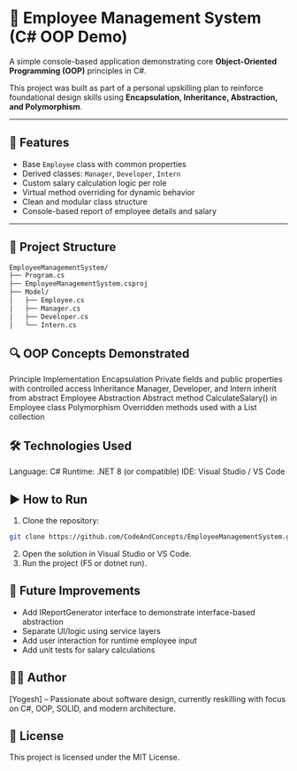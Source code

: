 # 👥 Employee Management System (C# OOP Demo)

A simple console-based application demonstrating core **Object-Oriented Programming (OOP)** principles in C#.

This project was built as part of a personal upskilling plan to reinforce foundational design skills using **Encapsulation, Inheritance, Abstraction, and Polymorphism**.

---

## 🚀 Features

- Base `Employee` class with common properties
- Derived classes: `Manager`, `Developer`, `Intern`
- Custom salary calculation logic per role
- Virtual method overriding for dynamic behavior
- Clean and modular class structure
- Console-based report of employee details and salary

---

## 🧱 Project Structure

```bash
EmployeeManagementSystem/
├── Program.cs
├── EmployeeManagementSystem.csproj
├── Model/
│   ├── Employee.cs
│   ├── Manager.cs
│   ├── Developer.cs
│   └── Intern.cs
```
## 🔍 OOP Concepts Demonstrated
Principle	Implementation
Encapsulation	Private fields and public properties with controlled access
Inheritance	Manager, Developer, and Intern inherit from abstract Employee
Abstraction	Abstract method CalculateSalary() in Employee class
Polymorphism	Overridden methods used with a List<Employee> collection

## 🛠 Technologies Used
Language: C#
Runtime: .NET 8 (or compatible)
IDE: Visual Studio / VS Code

## ▶️ How to Run
1. Clone the repository:
```bash
git clone https://github.com/CodeAndConcepts/EmployeeManagementSystem.git
```
2. Open the solution in Visual Studio or VS Code.
3. Run the project (F5 or dotnet run).

## 🧩 Future Improvements
- Add IReportGenerator interface to demonstrate interface-based abstraction
- Separate UI/logic using service layers
- Add user interaction for runtime employee input
- Add unit tests for salary calculations

## 🧑‍💻 Author
[Yogesh] – Passionate about software design, currently reskilling with focus on C#, OOP, SOLID, and modern architecture.

## 📜 License
This project is licensed under the MIT License.
